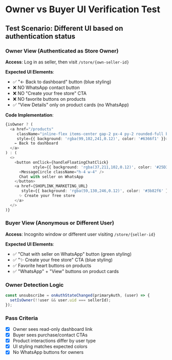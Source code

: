 # Owner vs Buyer UI Verification Test

## Test Scenario: Different UI based on authentication status

### Owner View (Authenticated as Store Owner)
**Access**: Log in as seller, then visit `/store/{own-seller-id}`

**Expected UI Elements**:
- ✅ "← Back to dashboard" button (blue styling)
- ❌ NO WhatsApp contact button
- ❌ NO "Create your free store" CTA  
- ❌ NO favorite buttons on products
- ✅ "View Details" only on product cards (no WhatsApp)

**Code Implementation**:
```typescript
{isOwner ? (
  <a href="/products" 
     className="inline-flex items-center gap-2 px-4 py-2 rounded-full border font-bold"
     style={{ background: 'rgba(99,102,241,0.12)', color: '#6366f1' }}>
    ← Back to dashboard
  </a>
) : (
  <>
    <button onClick={handleFloatingChatClick} 
            style={{ background: 'rgba(37,211,102,0.12)', color: '#25D366' }}>
      <MessageCircle className="h-4 w-4" />
      Chat with seller on WhatsApp
    </button>
    <a href={SHOPLINK_MARKETING_URL}
       style={{ background: 'rgba(59,130,246,0.12)', color: '#3b82f6' }}>
      ✨ Create your free store
    </a>
  </>
)}
```

### Buyer View (Anonymous or Different User)
**Access**: Incognito window or different user visiting `/store/{seller-id}`

**Expected UI Elements**:
- ✅ "Chat with seller on WhatsApp" button (green styling)
- ✅ "✨ Create your free store" CTA (blue styling)
- ✅ Favorite heart buttons on products
- ✅ "WhatsApp" + "View" buttons on product cards

### Owner Detection Logic
```typescript
const unsubscribe = onAuthStateChanged(primaryAuth, (user) => {
  setIsOwner(!!user && user.uid === sellerId);
});
```

### Pass Criteria
- [x] Owner sees read-only dashboard link
- [x] Buyer sees purchase/contact CTAs
- [x] Product interactions differ by user type
- [x] UI styling matches expected colors
- [x] No WhatsApp buttons for owners